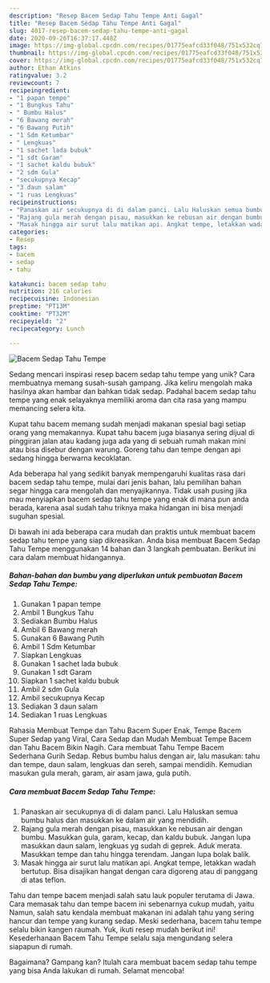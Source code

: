 ```yaml
---
description: "Resep Bacem Sedap Tahu Tempe Anti Gagal"
title: "Resep Bacem Sedap Tahu Tempe Anti Gagal"
slug: 4017-resep-bacem-sedap-tahu-tempe-anti-gagal
date: 2020-09-26T16:37:17.448Z
image: https://img-global.cpcdn.com/recipes/01775eafcd33f048/751x532cq70/bacem-sedap-tahu-tempe-foto-resep-utama.jpg
thumbnail: https://img-global.cpcdn.com/recipes/01775eafcd33f048/751x532cq70/bacem-sedap-tahu-tempe-foto-resep-utama.jpg
cover: https://img-global.cpcdn.com/recipes/01775eafcd33f048/751x532cq70/bacem-sedap-tahu-tempe-foto-resep-utama.jpg
author: Ethan Atkins
ratingvalue: 3.2
reviewcount: 7
recipeingredient:
- "1 papan tempe"
- "1 Bungkus Tahu"
- " Bumbu Halus"
- "6 Bawang merah"
- "6 Bawang Putih"
- "1 Sdm Ketumbar"
- " Lengkuas"
- "1 sachet lada bubuk"
- "1 sdt Garam"
- "1 sachet kaldu bubuk"
- "2 sdm Gula"
- "secukupnya Kecap"
- "3 daun salam"
- "1 ruas Lengkuas"
recipeinstructions:
- "Panaskan air secukupnya di di dalam panci. Lalu Haluskan semua bumbu halus dan masukkan ke dalam air yang mendidih."
- "Rajang gula merah dengan pisau, masukkan ke rebusan air dengan bumbu. Masukkan gula, garam, kecap, dan kaldu bubuk. Jangan lupa masukkan daun salam, lengkuas yg sudah di geprek. Aduk merata. Masukkan tempe dan tahu hingga terendam. Jangan lupa bolak balik."
- "Masak hingga air surut lalu matikan api. Angkat tempe, letakkan wadah bertutup. Bisa disajikan hangat dengan cara digoreng atau di panggang di atas teflon."
categories:
- Resep
tags:
- bacem
- sedap
- tahu

katakunci: bacem sedap tahu 
nutrition: 216 calories
recipecuisine: Indonesian
preptime: "PT13M"
cooktime: "PT32M"
recipeyield: "2"
recipecategory: Lunch

---
```



![Bacem Sedap Tahu Tempe](https://img-global.cpcdn.com/recipes/01775eafcd33f048/751x532cq70/bacem-sedap-tahu-tempe-foto-resep-utama.jpg)

Sedang mencari inspirasi resep bacem sedap tahu tempe yang unik? Cara membuatnya memang susah-susah gampang. Jika keliru mengolah maka hasilnya akan hambar dan bahkan tidak sedap. Padahal bacem sedap tahu tempe yang enak selayaknya memiliki aroma dan cita rasa yang mampu memancing selera kita.

Kupat tahu bacem memang sudah menjadi makanan spesial bagi setiap orang yang memakannya. Kupat tahu bacem juga biasanya sering dijual di pinggiran jalan atau kadang juga ada yang di sebuah rumah makan mini atau bisa disebur dengan warung. Goreng tahu dan tempe dengan api sedang hingga berwarna kecoklatan.

Ada beberapa hal yang sedikit banyak mempengaruhi kualitas rasa dari bacem sedap tahu tempe, mulai dari jenis bahan, lalu pemilihan bahan segar hingga cara mengolah dan menyajikannya. Tidak usah pusing jika mau menyiapkan bacem sedap tahu tempe yang enak di mana pun anda berada, karena asal sudah tahu triknya maka hidangan ini bisa menjadi suguhan spesial.


Di bawah ini ada beberapa cara mudah dan praktis untuk membuat bacem sedap tahu tempe yang siap dikreasikan. Anda bisa membuat Bacem Sedap Tahu Tempe menggunakan 14 bahan dan 3 langkah pembuatan. Berikut ini cara dalam membuat hidangannya.

<!--inarticleads1-->

##### Bahan-bahan dan bumbu yang diperlukan untuk pembuatan Bacem Sedap Tahu Tempe:

1. Gunakan 1 papan tempe
1. Ambil 1 Bungkus Tahu
1. Sediakan  Bumbu Halus
1. Ambil 6 Bawang merah
1. Gunakan 6 Bawang Putih
1. Ambil 1 Sdm Ketumbar
1. Siapkan  Lengkuas
1. Gunakan 1 sachet lada bubuk
1. Gunakan 1 sdt Garam
1. Siapkan 1 sachet kaldu bubuk
1. Ambil 2 sdm Gula
1. Ambil secukupnya Kecap
1. Sediakan 3 daun salam
1. Sediakan 1 ruas Lengkuas


Rahasia Membuat Tempe dan Tahu Bacem Super Enak, Tempe Bacem Super Sedap yang Viral, Cara Sedap dan Mudah Membuat Tempe Bacem dan Tahu Bacem Bikin Nagih. Cara membuat Tahu Tempe Bacem Sederhana Gurih Sedap. Rebus bumbu halus dengan air, lalu masukan: tahu dan tempe, daun salam, lengkuas dan sereh, sampai mendidih. Kemudian masukan gula merah, garam, air asam jawa, gula putih. 

<!--inarticleads2-->

##### Cara membuat Bacem Sedap Tahu Tempe:

1. Panaskan air secukupnya di di dalam panci. Lalu Haluskan semua bumbu halus dan masukkan ke dalam air yang mendidih.
1. Rajang gula merah dengan pisau, masukkan ke rebusan air dengan bumbu. Masukkan gula, garam, kecap, dan kaldu bubuk. Jangan lupa masukkan daun salam, lengkuas yg sudah di geprek. Aduk merata. Masukkan tempe dan tahu hingga terendam. Jangan lupa bolak balik.
1. Masak hingga air surut lalu matikan api. Angkat tempe, letakkan wadah bertutup. Bisa disajikan hangat dengan cara digoreng atau di panggang di atas teflon.


Tahu dan tempe bacem menjadi salah satu lauk populer terutama di Jawa. Cara memasak tahu dan tempe bacem ini sebenarnya cukup mudah, yaitu Namun, salah satu kendala membuat makanan ini adalah tahu yang sering hancur dan tempe yang kurang sedap. Meski sederhana, bacem tahu tempe selalu bikin kangen raumah. Yuk, ikuti resep mudah berikut ini! Kesederhanaan Bacem Tahu Tempe selalu saja mengundang selera siapapun di rumah. 

Bagaimana? Gampang kan? Itulah cara membuat bacem sedap tahu tempe yang bisa Anda lakukan di rumah. Selamat mencoba!
